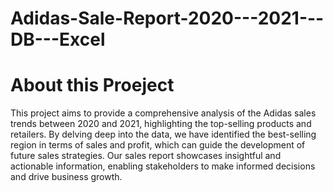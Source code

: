 # Adidas-Sale-Report-2020---2021---DB---Excel

# About this Proeject

This project aims to provide a comprehensive analysis of the Adidas sales trends between 2020 and 2021, highlighting the top-selling products and retailers. By delving deep into the data, we have identified the best-selling region in terms of sales and profit, which can guide the development of future sales strategies. Our sales report showcases insightful and actionable information, enabling stakeholders to make informed decisions and drive business growth.

